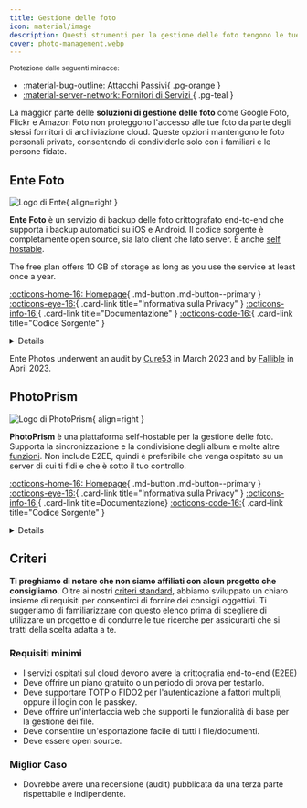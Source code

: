 ```yaml
---
title: Gestione delle foto
icon: material/image
description: Questi strumenti per la gestione delle foto tengono le tue foto personali al riparo dagli occhi indiscreti dei fornitori di servizi di archiviazione su cloud e di altre parti non autorizzate.
cover: photo-management.webp
---
```


<small>Protezione dalle seguenti minacce:</small>

- [:material-bug-outline: Attacchi Passivi](basics/common-threats.md#security-and-privacy){ .pg-orange }
- [:material-server-network: Fornitori di Servizi ](basics/common-threats.md#privacy-from-service-providers){ .pg-teal }

La maggior parte delle **soluzioni di gestione delle foto** come Google Foto, Flickr e Amazon Foto non proteggono l'accesso alle tue foto da parte degli stessi fornitori di archiviazione cloud. Queste opzioni mantengono le foto personali private, consentendo di condividerle solo con i familiari e le persone fidate.

## Ente Foto

<div class="admonition recommendation" markdown>

![Logo di Ente](assets/img/photo-management/ente.svg){ align=right }

**Ente Foto** è un servizio di backup delle foto crittografato end-to-end che supporta i backup automatici su iOS e Android. Il codice sorgente è completamente open source, sia lato client che lato server. È anche [self hostable](https://github.com/ente-io/ente/tree/main/server#self-hosting).

The free plan offers 10 GB of storage as long as you use the service at least once a year.

[:octicons-home-16: Homepage](https://ente.io){ .md-button .md-button--primary }
[:octicons-eye-16:](https://ente.io/privacy){ .card-link title="Informativa sulla Privacy" }
[:octicons-info-16:](https://ente.io/faq){ .card-link title="Documentazione" }
[:octicons-code-16:](https://github.com/ente-io/ente){ .card-link title="Codice Sorgente" }

<details class="downloads" markdown><0>Scarica</0>

- [:simple-googleplay: Google Play](https://play.google.com/store/apps/details?id=io.ente.photos)
- [:simple-appstore: App Store](https://apps.apple.com/app/id1542026904)
- [:simple-github: GitHub](https://github.com/ente-io/ente/releases?q=photos)
- [:simple-android: Android](https://ente.io/download)
- [:fontawesome-brands-windows: Windows](https://ente.io/download)
- [:simple-apple: macOS](https://ente.io/download)
- [:simple-linux: Linux](https://ente.io/download)
- [:octicons-browser-16: Web](https://web.ente.io)

</details>

</div>

Ente Photos underwent an audit by [Cure53](https://ente.io/blog/cryptography-audit) in March 2023 and by [Fallible](https://ente.io/reports/Fallible-Audit-Report-19-04-2023.pdf) in April 2023.

## PhotoPrism

<div class="admonition recommendation" markdown>

![Logo di PhotoPrism](assets/img/photo-management/photoprism.svg){ align=right }

**PhotoPrism** è una piattaforma self-hostable per la gestione delle foto. Supporta la sincronizzazione e la condivisione degli album e molte altre [funzioni](https://photoprism.app/features). Non include E2EE, quindi è preferibile che venga ospitato su un server di cui ti fidi e che è sotto il tuo controllo.

[:octicons-home-16: Homepage](https://photoprism.app){ .md-button .md-button--primary }
[:octicons-eye-16:](https://photoprism.app/privacy){ .card-link title="Informativa sulla Privacy" }
[:octicons-info-16:](https://photoprism.app/kb){ .card-link title=Documentazione}
[:octicons-code-16:](https://github.com/photoprism){ .card-link title="Codice Sorgente" }

<details class="downloads" markdown><0>Scarica</0>

- [:simple-github: GitHub](https://github.com/photoprism)

</details>

</div>

## Criteri

**Ti preghiamo di notare che non siamo affiliati con alcun progetto che consigliamo.** Oltre ai nostri [criteri standard](about/criteria.md), abbiamo sviluppato un chiaro insieme di requisiti per consentirci di fornire dei consigli oggettivi. Ti suggeriamo di familiarizzare con questo elenco prima di scegliere di utilizzare un progetto e di condurre le tue ricerche per assicurarti che si tratti della scelta adatta a te.

### Requisiti minimi

- I servizi ospitati sul cloud devono avere la crittografia end-to-end (E2EE)
- Deve offrire un piano gratuito o un periodo di prova per testarlo.
- Deve supportare TOTP o FIDO2 per l'autenticazione a fattori multipli, oppure il login con le passkey.
- Deve offrire un'interfaccia web che supporti le funzionalità di base per la gestione dei file.
- Deve consentire un'esportazione facile di tutti i file/documenti.
- Deve essere open source.

### Miglior Caso

- Dovrebbe avere una recensione (audit) pubblicata da una terza parte rispettabile e indipendente.
